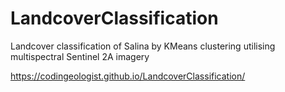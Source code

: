 # LandcoverClassification
 Landcover classification of Salina by KMeans clustering utilising multispectral Sentinel 2A imagery 
 
 https://codingeologist.github.io/LandcoverClassification/
